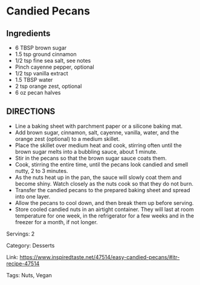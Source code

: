 # Candied Pecans

## Ingredients
- 6 TBSP brown sugar
- 1.5 tsp ground cinnamon
- 1/2 tsp fine sea salt, see notes
- Pinch cayenne pepper, optional
- 1/2 tsp vanilla extract
- 1.5 TBSP water
- 2 tsp orange zest, optional
- 6 oz pecan halves

## DIRECTIONS
- Line a baking sheet with parchment paper or a silicone baking mat.
- Add brown sugar, cinnamon, salt, cayenne, vanilla, water, and the orange zest (optional) to a medium skillet.
- Place the skillet over medium heat and cook, stirring often until the brown sugar melts into a bubbling sauce, about 1 minute.
- Stir in the pecans so that the brown sugar sauce coats them.
- Cook, stirring the entire time, until the pecans look candied and smell nutty, 2 to 3 minutes.
- As the nuts heat up in the pan, the sauce will slowly coat them and become shiny. Watch closely as the nuts cook so that they do not burn.
- Transfer the candied pecans to the prepared baking sheet and spread into one layer.
- Allow the pecans to cool down, and then break them up before serving.
- Store cooled candied nuts in an airtight container. They will last at room temperature for one week, in the refrigerator for a few weeks and in the freezer for a month, if not longer.

Servings: 2

Category: Desserts

Link: https://www.inspiredtaste.net/47514/easy-candied-pecans/#itr-recipe-47514

Tags: Nuts, Vegan
